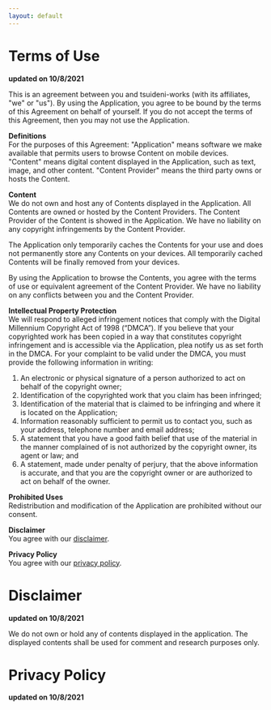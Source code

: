 ```yaml
---
layout: default
---
```


# Terms of Use
**updated on 10/8/2021**

This is an agreement between you and tsuideni-works (with its affiliates, "we" or "us"). By using the Application, you agree to be bound by the terms of this Agreement on behalf of yourself. If you do not accept the terms of this Agreement, then you may not use the Application.

**Definitions**
<br />
For the purposes of this Agreement:
"Application" means software we make available that permits users to browse Content on mobile devices.
"Content" means digital content displayed in the Application, such as text, image, and other content.
"Content Provider" means the third party owns or hosts the Content.

**Content**
<br />
We do not own and host any of Contents displayed in the Application. All Contents are owned or hosted by the Content Providers. The Content Provider of the Content is showed in the Application. We have no liability on any copyright infringements by the Content Provider.

The Application only temporarily caches the Contents for your use and does not permanently store any Contents on your devices. All temporarily cached Contents will be finally removed from your devices.

By using the Application to browse the Contents, you agree with the terms of use or equivalent agreement of the Content Provider. We have no liability on any conflicts between you and the Content Provider.

**Intellectual Property Protection**
<br />
We will respond to alleged infringement notices that comply with the Digital Millennium Copyright Act of 1998 (“DMCA”). If you believe that your copyrighted work has been copied in a way that constitutes copyright infringement and is accessible via the Application, plea notify us as set forth in the DMCA. For your complaint to be valid under the DMCA, you must provide the following information in writing:
1.	An electronic or physical signature of a person authorized to act on behalf of the copyright owner;
2.	Identification of the copyrighted work that you claim has been infringed;
3.	Identification of the material that is claimed to be infringing and where it is located on the Application;
4.	Information reasonably sufficient to permit us to contact you, such as your address, telephone number and email address;
5.	A statement that you have a good faith belief that use of the material in the manner complained of is not authorized by the copyright owner, its agent or law; and
6.	A statement, made under penalty of perjury, that the above information is accurate, and that you are the copyright owner or are authorized to act on behalf of the owner.

**Prohibited Uses**
<br />
Redistribution and modification of the Application are prohibited without our consent.

**Disclaimer**
<br />
You agree with our [disclaimer](https://tsuideni-works.github.io/terms-and-conditions.html#disclaimer).

**Privacy Policy**
<br />
You agree with our [privacy policy](https://tsuideni-works.github.io/terms-and-conditions.html#privacy-policy). 

# Disclaimer
**updated on 10/8/2021**

We do not own or hold any of contents displayed in the application. The displayed contents shall be used for comment and research purposes only.

# Privacy Policy
**updated on 10/8/2021**
